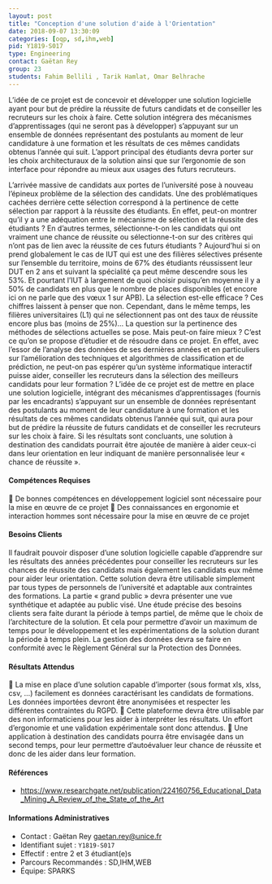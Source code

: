 ```yaml
---
layout: post
title: "Conception d'une solution d'aide à l'Orientation"
date: 2018-09-07 13:30:09
categories: [oqp, sd,ihm,web]
pid: Y1819-S017
type: Engineering
contact: Gaëtan Rey
group: 23
students: Fahim Bellili , Tarik Hamlat, Omar Belhrache
---
```

       
L’idée de ce projet est de concevoir et développer une solution logicielle ayant pour but de prédire la réussite de futurs candidats et de conseiller les recruteurs sur les choix à faire. Cette solution intégrera des mécanismes d’apprentissages (qui ne seront pas à développer) s’appuyant sur un ensemble de données représentant des postulants au moment de leur candidature à une formation et les résultats de ces mêmes candidats obtenus l’année qui suit. L’apport principal des étudiants devra porter sur les choix architecturaux de la solution ainsi que sur l’ergonomie de son interface pour répondre au mieux aux usages des futurs recruteurs.

L’arrivée massive de candidats aux portes de l’université pose à nouveau l’épineux problème de la sélection des candidats. Une des problématiques cachées derrière cette sélection correspond à la pertinence de cette sélection par rapport à la réussite des étudiants. En effet, peut-on montrer qu’il y a une adéquation entre le mécanisme de sélection et la réussite des étudiants ? En d’autres termes, sélectionne-t-on les candidats qui ont vraiment une chance de réussite ou sélectionne-t-on sur des critères qui n’ont pas de lien avec la réussite de ces futurs étudiants ?
Aujourd’hui si on prend globalement le cas de IUT qui est une des filières sélectives présente sur l’ensemble du territoire, moins de 67% des étudiants réussissent leur DUT en 2 ans et suivant la spécialité ça peut même descendre sous les 53%. Et pourtant l’IUT à largement de quoi choisir puisqu’en moyenne il y a 50% de candidats en plus que le nombre de places disponibles (et encore ici on ne parle que des vœux 1 sur APB). La sélection est-elle efficace ? Ces chiffres laissent à penser que non. Cependant, dans le même temps, les filières universitaires (L1) qui ne sélectionnent pas ont des taux de réussite encore plus bas (moins de 25%)…
La question sur la pertinence des méthodes de sélections actuelles se pose. Mais peut-on faire mieux ? C’est ce qu’on se propose d’étudier et de résoudre dans ce projet.
En effet, avec l’essor de l’analyse des données de ses dernières années et en particuliers sur l’amélioration des techniques et algorithmes de classification et de prédiction, ne peut-on pas espérer qu’un système informatique interactif puisse aider, conseiller les recruteurs dans la sélection des meilleurs candidats pour leur formation ?
L’idée de ce projet est de mettre en place une solution logicielle, intégrant des mécanismes d’apprentissages (fournis par les encadrants) s’appuyant sur un ensemble de données représentant des postulants au moment de leur candidature à une formation et les résultats de ces mêmes candidats obtenus l’année qui suit, qui aura pour but de prédire la réussite de futurs candidats et de conseiller les recruteurs sur les choix à faire. Si les résultats sont concluants, une solution à destination des candidats pourrait être ajoutée de manière à aider ceux-ci dans leur orientation en leur indiquant de manière personnalisée leur « chance de réussite ».


#### Compétences Requises
	De bonnes compétences en développement logiciel sont nécessaire pour la mise en œuvre de ce projet
	Des connaissances en ergonomie et interaction hommes sont nécessaire pour la mise en œuvre de ce projet




     

#### Besoins Clients
Il faudrait pouvoir disposer d’une solution logicielle capable d’apprendre sur les résultats des années précédentes pour conseiller les recruteurs sur les chances de réussite des candidats mais également les candidats eux même pour aider leur orientation.
Cette solution devra être utilisable simplement par tous types de personnels de l’université et adaptable aux contraintes des formations. La partie « grand public » devra présenter une vue synthétique et adaptée au public visé.
Une étude précise des besoins clients sera faite durant la période à temps partiel, de même que le choix de l’architecture de la solution. Et cela pour permettre d’avoir un maximum de temps pour le développement et les expérimentations de la solution durant la période à temps plein.
La gestion des données devra se faire en conformité avec le Règlement Général sur la Protection des Données.


#### Résultats Attendus
	La mise en place d’une solution capable d’importer (sous format xls, xlss, csv, …) facilement es données caractérisant les candidats de formations. Les données importées devront être anonymisées et respecter les différentes contraintes du RGPD. 
	Cette plateforme devra être utilisable par des non informaticiens pour les aider à interpréter les résultats. Un effort d’ergonomie et une validation expérimentale sont donc attendus.
	Une application à destination des candidats pourra être envisagée dans un second temps, pour leur permettre d’autoévaluer leur chance de réussite et donc de les aider dans leur formation.


#### Références

  * [https://www.researchgate.net/publication/224160756_Educational_Data_Mining_A_Review_of_the_State_of_the_Art ](https://www.researchgate.net/publication/224160756_Educational_Data_Mining_A_Review_of_the_State_of_the_Art )

#### Informations Administratives
  * Contact : Gaëtan Rey <gaetan.rey@unice.fr>
  * Identifiant sujet : `Y1819-S017`
  * Effectif : entre 2 et 3 étudiant(e)s
  * Parcours Recommandés : SD,IHM,WEB
  * Équipe: SPARKS

     
